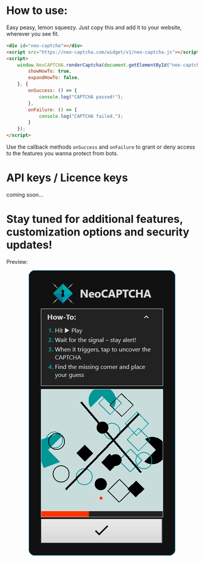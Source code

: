 # How to use:
Easy peasy, lemon squeezy. Just copy this and add it to your website, wherever you see fit.
```html
<div id="neo-captcha"></div>
<script src="https://neo-captcha.com/widget/v1/neo-captcha.js"></script>
<script>
    window.NeoCAPTCHA.renderCaptcha(document.getElementById("neo-captcha"), {
        showHowTo: true,
        expandHowTo: false,
    }, {
        onSuccess: () => {
            console.log("CAPTCHA passed!");
        },
        onFailure: () => {
            console.log("CAPTCHA failed.");
        }
    });
</script>
```
Use the callback methods ```onSuccess``` and ```onFailure``` to grant or deny access to the features you wanna protect from bots.

# API keys / Licence keys
coming soon...

#
# Stay tuned for additional features, customization options and security updates!
Preview:
<p align="center">
  <img src="docs/neo-captcha-screenshot.png" alt="neoCAPTCHA Screenshot" width="386"/>
</p>


